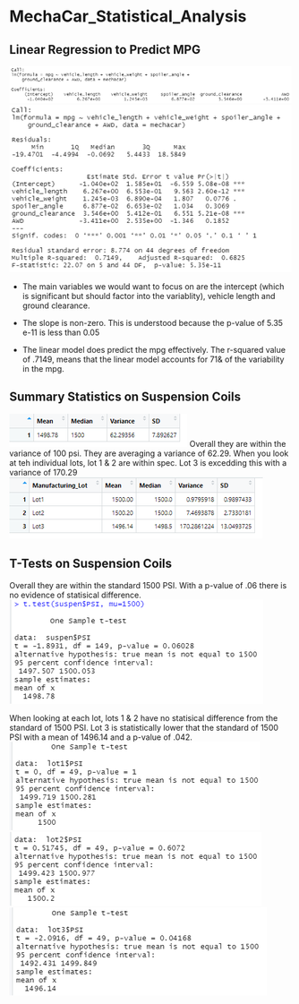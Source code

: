 # MechaCar_Statistical_Analysis

## Linear Regression to Predict MPG
![Image](/Resources/Images/Linear_Regression_Predict_MPG_1.PNG)
![Image2](/Resources/Images/Linear_Regression_Predict_MPG_2.PNG)

- The main variables we would want to focus on are the intercept (which is significant but should factor into the variablity), vehicle length and ground clearance. 

- The slope is non-zero. This is understood because the p-value of 5.35 e-11 is less than 0.05

- The linear model does predict the mpg effectively. The r-squared value of .7149, means that the linear model accounts for 71& of the variability in the mpg. 

## Summary Statistics on Suspension Coils
![Image](/Resources/Images/Summary_Statistics_Suspension_Coils.PNG)
Overall they are within the variance of 100 psi. They are averaging a variance of 62.29. When you look at teh individual lots, lot 1 & 2 are within spec. Lot 3 is excedding this with a variance of 170.29
![Image](/Resources/Images/Summary_Statistics_Suspension_Coils_2.PNG)

## T-Tests on Suspension Coils
Overall they are within the standard 1500 PSI. With a p-value of .06 there is no evidence of statisical difference. 
![Image](/Resources/Images/T_Tests_Suspension_Coils_Overall.PNG)

When looking at each lot, lots 1 & 2 have no statisical difference from the standard of 1500 PSI. Lot 3 is statistically lower that the standard of 1500 PSI with a mean of 1496.14 and a p-value of .042.
![Image](/Resources/Images/T_Tests_Suspension_Coils_1.PNG)
![Image](/Resources/Images/T_Tests_Suspension_Coils_2.PNG)
![Image](/Resources/Images/T_Tests_Suspension_Coils_3.PNG)